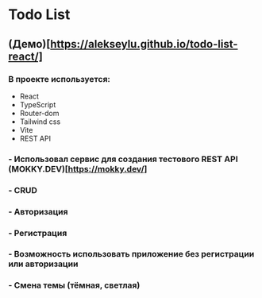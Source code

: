 # Todo List

## (Демо)[https://alekseylu.github.io/todo-list-react/]

### В проекте используется:

- React
- TypeScript
- Router-dom
- Tailwind css
- Vite
- REST API

### - Использовал сервис для создания тестового REST API (MOKKY.DEV)[https://mokky.dev/]

### - CRUD

### - Авторизация

### - Регистрация

### - Возможность использовать приложение без регистрации или авторизации

### - Смена темы (тёмная, светлая)
